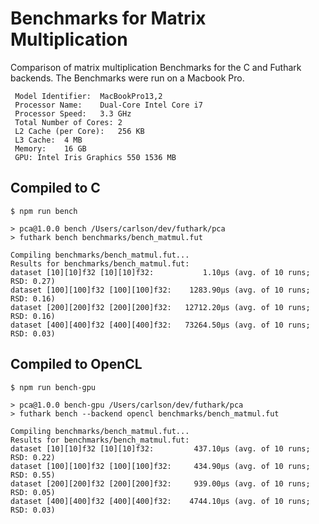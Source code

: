 # Benchmarks for Matrix Multiplication

Comparison of matrix multiplication Benchmarks
for the C and Futhark backends. The Benchmarks
were run on a Macbook Pro.

```
 Model Identifier:	MacBookPro13,2
 Processor Name:	Dual-Core Intel Core i7
 Processor Speed:	3.3 GHz
 Total Number of Cores:	2
 L2 Cache (per Core):	256 KB
 L3 Cache:	4 MB
 Memory:	16 GB
 GPU: Intel Iris Graphics 550 1536 MB
 ```

## Compiled to C

```
$ npm run bench

> pca@1.0.0 bench /Users/carlson/dev/futhark/pca
> futhark bench benchmarks/bench_matmul.fut

Compiling benchmarks/bench_matmul.fut...
Results for benchmarks/bench_matmul.fut:
dataset [10][10]f32 [10][10]f32:           1.10μs (avg. of 10 runs; RSD: 0.27)
dataset [100][100]f32 [100][100]f32:    1283.90μs (avg. of 10 runs; RSD: 0.16)
dataset [200][200]f32 [200][200]f32:   12712.20μs (avg. of 10 runs; RSD: 0.16)
dataset [400][400]f32 [400][400]f32:   73264.50μs (avg. of 10 runs; RSD: 0.03)
```

## Compiled to OpenCL

```
$ npm run bench-gpu

> pca@1.0.0 bench-gpu /Users/carlson/dev/futhark/pca
> futhark bench --backend opencl benchmarks/bench_matmul.fut

Compiling benchmarks/bench_matmul.fut...
Results for benchmarks/bench_matmul.fut:
dataset [10][10]f32 [10][10]f32:         437.10μs (avg. of 10 runs; RSD: 0.22)
dataset [100][100]f32 [100][100]f32:     434.90μs (avg. of 10 runs; RSD: 0.55)
dataset [200][200]f32 [200][200]f32:     939.00μs (avg. of 10 runs; RSD: 0.05)
dataset [400][400]f32 [400][400]f32:    4744.10μs (avg. of 10 runs; RSD: 0.03)
```

